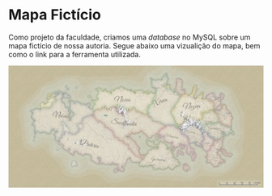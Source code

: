 # Mapa Fictício

Como projeto da faculdade, criamos uma *database* no MySQL sobre um mapa fictício de nossa autoria.
Segue abaixo uma vizualição do mapa, bem como o link para a ferramenta utilizada.

![alt text](https://raw.githubusercontent.com/lfzinho/projeto-de-BD/master/imagem%20mapa.png)
